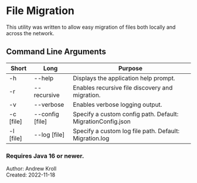 # File Migration

This utility was written to allow easy migration of files both locally and across the network.

## Command Line Arguments

| Short     | Long            | Purpose                                                     |
|-----------|-----------------|-------------------------------------------------------------|
| -h        | --help          | Displays the application help prompt.                       |
| -r        | --recursive     | Enables recursive file discovery and migration.             |
| -v        | --verbose       | Enables verbose logging output.                             |
| -c [file] | --config [file] | Specify a custom config path. Default: MigrationConfig.json |
| -l [file] | --log [file]    | Specify a custom log file path. Default: Migration.log      |

### Requires Java 16 or newer.

Author: Andrew Kroll \
Created: 2022-11-18